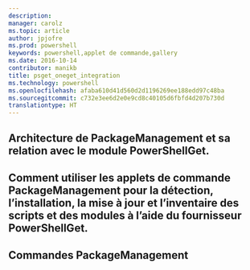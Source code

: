 ```yaml
---
description: 
manager: carolz
ms.topic: article
author: jpjofre
ms.prod: powershell
keywords: powershell,applet de commande,gallery
ms.date: 2016-10-14
contributor: manikb
title: psget_oneget_integration
ms.technology: powershell
ms.openlocfilehash: afaba610d41d560d2d1196269ee188edd97c48ba
ms.sourcegitcommit: c732e3ee6d2e0e9cd8c40105d6fbfd4d207b730d
translationtype: HT
---
```

## <a name="architecture-of-packagemanagement-and-its-relationship-with-powershellget-module"></a>Architecture de PackageManagement et sa relation avec le module PowerShellGet.

## <a name="how-to-use-packagemanagement-cmdlets-for-discovering-installing-updating-and-inventory-of-scripts-and-modules-using-powershellget-provider"></a>Comment utiliser les applets de commande PackageManagement pour la détection, l’installation, la mise à jour et l’inventaire des scripts et des modules à l’aide du fournisseur PowerShellGet.

## <a name="pakagemanagement-commands"></a>Commandes PackageManagement


